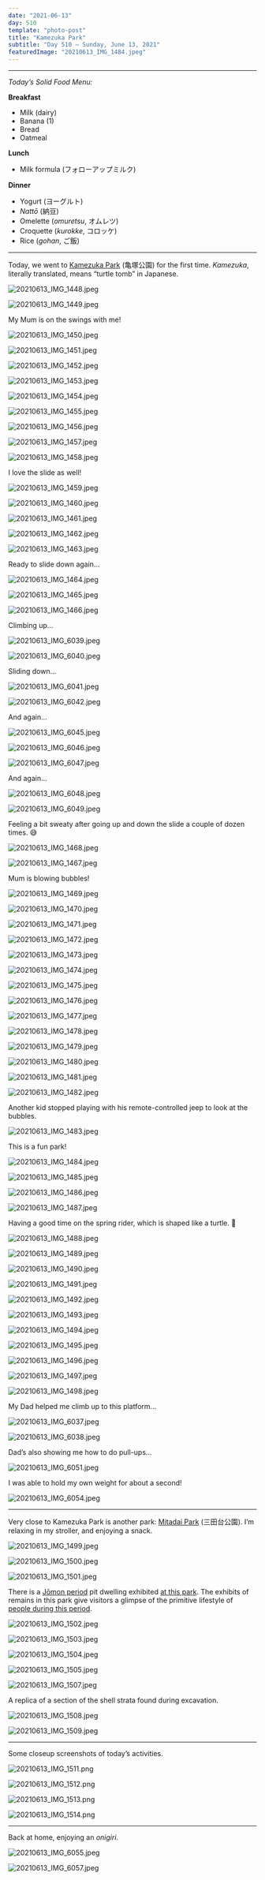 ```yaml
---
date: "2021-06-13"
day: 510
template: "photo-post"
title: "Kamezuka Park"
subtitle: "Day 510 – Sunday, June 13, 2021"
featuredImage: "20210613_IMG_1484.jpeg"
---
```


<hr />

_Today’s Solid Food Menu:_

**Breakfast**

- Milk (dairy)
- Banana (1)
- Bread
- Oatmeal

**Lunch**

- Milk formula (フォローアップミルク)

**Dinner**

- Yogurt (ヨーグルト)
- *Nattō* (納豆)
- Omelette (*omuretsu*, オムレツ)
- Croquette (*kurokke*, コロッケ)
- Rice (*gohan*, ご飯)

<hr />

Today, we went to <a href="https://goo.gl/maps/s5K1ziTn9JGPPrZ79">Kamezuka Park</a> (亀塚公園) for the first time. *Kamezuka*, literally translated, means “turtle tomb” in Japanese.

![20210613_IMG_1448.jpeg](20210613_IMG_1448.jpeg)

![20210613_IMG_1449.jpeg](20210613_IMG_1449.jpeg)

My Mum is on the swings with me!

![20210613_IMG_1450.jpeg](20210613_IMG_1450.jpeg)

![20210613_IMG_1451.jpeg](20210613_IMG_1451.jpeg)

![20210613_IMG_1452.jpeg](20210613_IMG_1452.jpeg)

![20210613_IMG_1453.jpeg](20210613_IMG_1453.jpeg)

![20210613_IMG_1454.jpeg](20210613_IMG_1454.jpeg)

![20210613_IMG_1455.jpeg](20210613_IMG_1455.jpeg)

![20210613_IMG_1456.jpeg](20210613_IMG_1456.jpeg)

![20210613_IMG_1457.jpeg](20210613_IMG_1457.jpeg)

![20210613_IMG_1458.jpeg](20210613_IMG_1458.jpeg)

I love the slide as well!

![20210613_IMG_1459.jpeg](20210613_IMG_1459.jpeg)

![20210613_IMG_1460.jpeg](20210613_IMG_1460.jpeg)

![20210613_IMG_1461.jpeg](20210613_IMG_1461.jpeg)

![20210613_IMG_1462.jpeg](20210613_IMG_1462.jpeg)

![20210613_IMG_1463.jpeg](20210613_IMG_1463.jpeg)

Ready to slide down again…

![20210613_IMG_1464.jpeg](20210613_IMG_1464.jpeg)

![20210613_IMG_1465.jpeg](20210613_IMG_1465.jpeg)

![20210613_IMG_1466.jpeg](20210613_IMG_1466.jpeg)

Climbing up…

![20210613_IMG_6039.jpeg](20210613_IMG_6039.jpeg)

![20210613_IMG_6040.jpeg](20210613_IMG_6040.jpeg)

Sliding down…

![20210613_IMG_6041.jpeg](20210613_IMG_6041.jpeg)

![20210613_IMG_6042.jpeg](20210613_IMG_6042.jpeg)

And again…

![20210613_IMG_6045.jpeg](20210613_IMG_6045.jpeg)

![20210613_IMG_6046.jpeg](20210613_IMG_6046.jpeg)

![20210613_IMG_6047.jpeg](20210613_IMG_6047.jpeg)

And again…

![20210613_IMG_6048.jpeg](20210613_IMG_6048.jpeg)

![20210613_IMG_6049.jpeg](20210613_IMG_6049.jpeg)

Feeling a bit sweaty after going up and down the slide a couple of dozen times. 😅

![20210613_IMG_1468.jpeg](20210613_IMG_1468.jpeg)

![20210613_IMG_1467.jpeg](20210613_IMG_1467.jpeg)

Mum is blowing bubbles!

![20210613_IMG_1469.jpeg](20210613_IMG_1469.jpeg)

![20210613_IMG_1470.jpeg](20210613_IMG_1470.jpeg)

![20210613_IMG_1471.jpeg](20210613_IMG_1471.jpeg)

![20210613_IMG_1472.jpeg](20210613_IMG_1472.jpeg)

![20210613_IMG_1473.jpeg](20210613_IMG_1473.jpeg)

![20210613_IMG_1474.jpeg](20210613_IMG_1474.jpeg)

![20210613_IMG_1475.jpeg](20210613_IMG_1475.jpeg)

![20210613_IMG_1476.jpeg](20210613_IMG_1476.jpeg)

![20210613_IMG_1477.jpeg](20210613_IMG_1477.jpeg)

![20210613_IMG_1478.jpeg](20210613_IMG_1478.jpeg)

![20210613_IMG_1479.jpeg](20210613_IMG_1479.jpeg)

![20210613_IMG_1480.jpeg](20210613_IMG_1480.jpeg)

![20210613_IMG_1481.jpeg](20210613_IMG_1481.jpeg)

![20210613_IMG_1482.jpeg](20210613_IMG_1482.jpeg)

Another kid stopped playing with his remote-controlled jeep to look at the bubbles.

![20210613_IMG_1483.jpeg](20210613_IMG_1483.jpeg)

This is a fun park!

![20210613_IMG_1484.jpeg](20210613_IMG_1484.jpeg)

![20210613_IMG_1485.jpeg](20210613_IMG_1485.jpeg)

![20210613_IMG_1486.jpeg](20210613_IMG_1486.jpeg)

![20210613_IMG_1487.jpeg](20210613_IMG_1487.jpeg)

Having a good time on the spring rider, which is shaped like a turtle. 🐢

![20210613_IMG_1488.jpeg](20210613_IMG_1488.jpeg)

![20210613_IMG_1489.jpeg](20210613_IMG_1489.jpeg)

![20210613_IMG_1490.jpeg](20210613_IMG_1490.jpeg)

![20210613_IMG_1491.jpeg](20210613_IMG_1491.jpeg)

![20210613_IMG_1492.jpeg](20210613_IMG_1492.jpeg)

![20210613_IMG_1493.jpeg](20210613_IMG_1493.jpeg)

![20210613_IMG_1494.jpeg](20210613_IMG_1494.jpeg)

![20210613_IMG_1495.jpeg](20210613_IMG_1495.jpeg)

![20210613_IMG_1496.jpeg](20210613_IMG_1496.jpeg)

![20210613_IMG_1497.jpeg](20210613_IMG_1497.jpeg)

![20210613_IMG_1498.jpeg](20210613_IMG_1498.jpeg)

My Dad helped me climb up to this platform…

![20210613_IMG_6037.jpeg](20210613_IMG_6037.jpeg)

![20210613_IMG_6038.jpeg](20210613_IMG_6038.jpeg)

Dad’s also showing me how to do pull-ups…

![20210613_IMG_6051.jpeg](20210613_IMG_6051.jpeg)

I was able to hold my own weight for about a second!

![20210613_IMG_6054.jpeg](20210613_IMG_6054.jpeg)

<hr />

Very close to Kamezuka Park is another park: <a href="https://goo.gl/maps/azHZBv1FM9p6CjvCA">Mitadai Park</a> (三田台公園). I’m relaxing in my stroller, and enjoying a snack.

![20210613_IMG_1499.jpeg](20210613_IMG_1499.jpeg)

![20210613_IMG_1500.jpeg](20210613_IMG_1500.jpeg)

![20210613_IMG_1501.jpeg](20210613_IMG_1501.jpeg)

There is a <a href="https://en.wikipedia.org/wiki/J%C5%8Dmon_period">Jōmon period</a> pit dwelling exhibited <a href="https://visit-minato-city.tokyo/en/places/914">at this park</a>. The exhibits of remains in this park give visitors a glimpse of the primitive lifestyle of <a href="http://www.minato-ala.net/details/guide2/e/0345.html">people during this period</a>.

![20210613_IMG_1502.jpeg](20210613_IMG_1502.jpeg)

![20210613_IMG_1503.jpeg](20210613_IMG_1503.jpeg)

![20210613_IMG_1504.jpeg](20210613_IMG_1504.jpeg)

![20210613_IMG_1505.jpeg](20210613_IMG_1505.jpeg)

![20210613_IMG_1507.jpeg](20210613_IMG_1507.jpeg)

A replica of a section of the shell strata found during excavation.

![20210613_IMG_1508.jpeg](20210613_IMG_1508.jpeg)

![20210613_IMG_1509.jpeg](20210613_IMG_1509.jpeg)

<hr />

Some closeup screenshots of today’s activities.

![20210613_IMG_1511.png](20210613_IMG_1511.png)

![20210613_IMG_1512.png](20210613_IMG_1512.png)

![20210613_IMG_1513.png](20210613_IMG_1513.png)

![20210613_IMG_1514.png](20210613_IMG_1514.png)

<hr />

Back at home, enjoying an *onigiri*.

![20210613_IMG_6055.jpeg](20210613_IMG_6055.jpeg)

![20210613_IMG_6057.jpeg](20210613_IMG_6057.jpeg)
